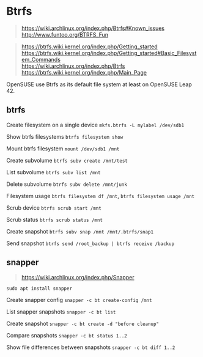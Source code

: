 Btrfs
===

> https://wiki.archlinux.org/index.php/Btrfs#Known_issues  
> http://www.funtoo.org/BTRFS_Fun  

> https://btrfs.wiki.kernel.org/index.php/Getting_started  
> https://btrfs.wiki.kernel.org/index.php/Getting_started#Basic_Filesystem_Commands  
> https://wiki.archlinux.org/index.php/Btrfs  
> https://btrfs.wiki.kernel.org/index.php/Main_Page  

OpenSUSE use Btrfs as its default file system at least on OpenSUSE Leap 42.

## btrfs

Create filesystem on a single device `mkfs.btrfs -L mylabel /dev/sdb1`

Show btrfs filesystems `btrfs filesystem show`

Mount btrfs filesystem `mount /dev/sdb1 /mnt`

Create subvolume `btrfs subv create /mnt/test`

List subvolume `btrfs subv list /mnt`

Delete subvolume `btrfs subv delete /mnt/junk`

Filesystem usage `btrfs filesystem df /mnt`, `btrfs filesystem usage /mnt`

Scrub device `btrfs scrub start /mnt`

Scrub status `btrfs scrub status /mnt`

Create snapshot `btrfs subv snap /mnt /mnt/.btrfs/snap1`

Send snapshot `btrfs send /root_backup | btrfs receive /backup`

## snapper

> https://wiki.archlinux.org/index.php/Snapper  

`sudo apt install snapper`

Create snapper config `snapper -c bt create-config /mnt`

List snapper snapshots `snapper -c bt list`

Create snapshot `snapper -c bt create -d "before cleanup"`

Compare snapshots `snapper -c bt status 1..2`

Show file differences between snapshots `snapper -c bt diff 1..2`

